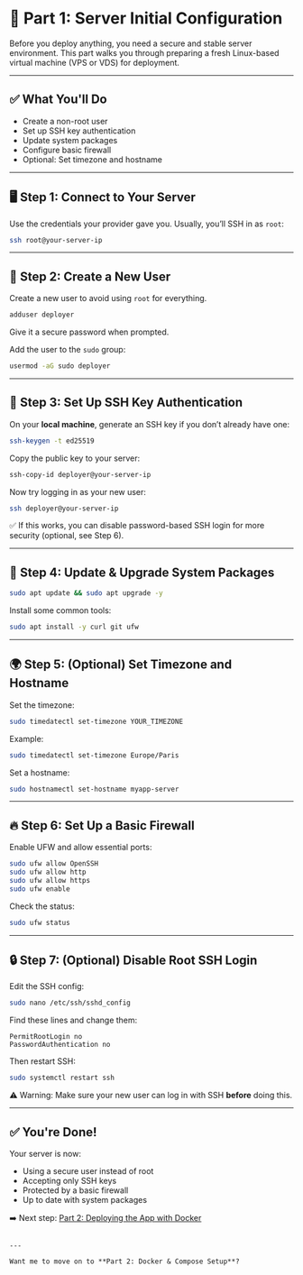 # 🧱 Part 1: Server Initial Configuration

Before you deploy anything, you need a secure and stable server environment. This part walks you through preparing a fresh Linux-based virtual machine (VPS or VDS) for deployment.

---

## ✅ What You'll Do

- Create a non-root user
- Set up SSH key authentication
- Update system packages
- Configure basic firewall
- Optional: Set timezone and hostname

---

## 🖥️ Step 1: Connect to Your Server

Use the credentials your provider gave you. Usually, you’ll SSH in as `root`:

```bash
ssh root@your-server-ip
```

---

## 👤 Step 2: Create a New User

Create a new user to avoid using `root` for everything.

```bash
adduser deployer
```

Give it a secure password when prompted.

Add the user to the `sudo` group:

```bash
usermod -aG sudo deployer
```

---

## 🔐 Step 3: Set Up SSH Key Authentication

On your **local machine**, generate an SSH key if you don’t already have one:

```bash
ssh-keygen -t ed25519
```

Copy the public key to your server:

```bash
ssh-copy-id deployer@your-server-ip
```

Now try logging in as your new user:

```bash
ssh deployer@your-server-ip
```

✅ If this works, you can disable password-based SSH login for more security (optional, see Step 6).

---

## 🔄 Step 4: Update & Upgrade System Packages

```bash
sudo apt update && sudo apt upgrade -y
```

Install some common tools:

```bash
sudo apt install -y curl git ufw
```

---

## 🌍 Step 5: (Optional) Set Timezone and Hostname

Set the timezone:

```bash
sudo timedatectl set-timezone YOUR_TIMEZONE
```

Example:

```bash
sudo timedatectl set-timezone Europe/Paris
```

Set a hostname:

```bash
sudo hostnamectl set-hostname myapp-server
```

---

## 🔥 Step 6: Set Up a Basic Firewall

Enable UFW and allow essential ports:

```bash
sudo ufw allow OpenSSH
sudo ufw allow http
sudo ufw allow https
sudo ufw enable
```

Check the status:

```bash
sudo ufw status
```

---

## 🔒 Step 7: (Optional) Disable Root SSH Login

Edit the SSH config:

```bash
sudo nano /etc/ssh/sshd_config
```

Find these lines and change them:

```
PermitRootLogin no
PasswordAuthentication no
```

Then restart SSH:

```bash
sudo systemctl restart ssh
```

⚠️ Warning: Make sure your new user can log in with SSH **before** doing this.

---

## ✅ You're Done!

Your server is now:
- Using a secure user instead of root
- Accepting only SSH keys
- Protected by a basic firewall
- Up to date with system packages

➡️ Next step: [Part 2: Deploying the App with Docker](./part2-docker-app.md)
```

---

Want me to move on to **Part 2: Docker & Compose Setup**?
